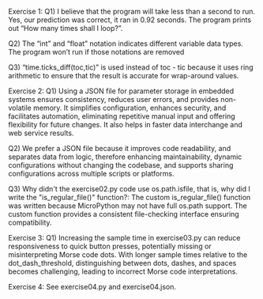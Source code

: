 Exercise 1:
Q1) I believe that the program will take less than a second to run. Yes, our prediction was correct, it ran in 0.92 seconds. The program prints out “How many times shall I loop?”. 

Q2) The “int” and “float” notation indicates different variable data types. The program won’t run if those notations are removed 

Q3) “time.ticks_diff(toc,tic)” is used instead of toc - tic because it uses ring arithmetic to ensure that the result is accurate for wrap-around values.

Exercise 2:
Q1) Using a JSON file for parameter storage in embedded systems ensures consistency, reduces user errors, and provides non-volatile memory. It simplifies configuration, enhances security, and facilitates automation, eliminating repetitive manual input and offering flexibility for future changes. It also helps in faster data interchange and web service results. 

Q2) We prefer a JSON file because it improves code readability, and separates data from logic, therefore enhancing maintainability, dynamic configurations without changing the codebase, and supports sharing configurations across multiple scripts or platforms.

Q3) Why didn't the exercise02.py code use os.path.isfile, that is, why did I write the "is_regular_file()" function?: The custom is_regular_file() function was written because MicroPython may not have full os.path support. The custom function provides a consistent file-checking interface ensuring compatibility. 

Exercise 3:
Q1) Increasing the sample time in exercise03.py can reduce responsiveness to quick button presses, potentially missing or misinterpreting Morse code dots. With longer sample times relative to the dot_dash_threshold, distinguishing between dots, dashes, and spaces becomes challenging, leading to incorrect Morse code interpretations.

Exercise 4:
See exercise04.py and exercise04.json.

